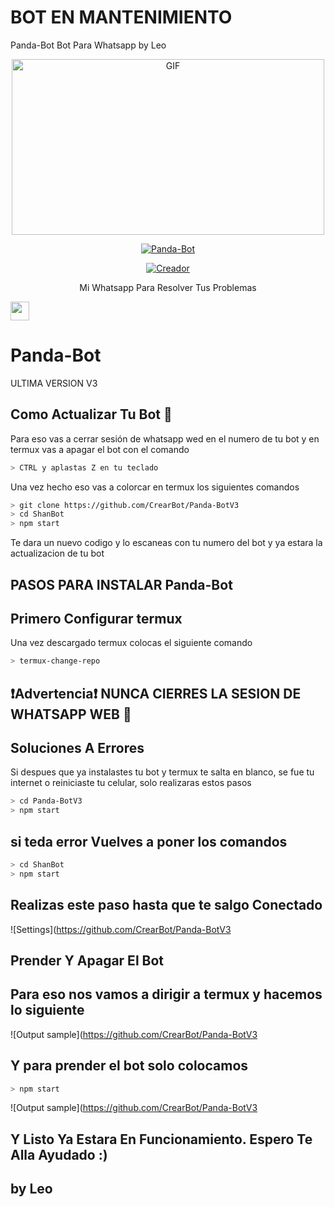 # BOT EN MANTENIMIENTO

Panda-Bot Bot Para Whatsapp by Leo

<p align="center">
<img src="https://github.com/CrearBot/Panda-BotV3/blob/main/temples/ezgif-4-5e4fce2c4bbe.gif" alt="GIF" width="500" height="281"/>
</p>
<p align="center">
<a href="#"><img title="Panda-Bot" src="https://img.shields.io/badge/pandabot -purple?colorA=%cc33ff&colorB=%cc33ff&style=for-the-badge"></a>
</p>

</p>

<p align="center">
<a href="https://github.com/CrearBot"><img title="Creador" src="https://img.shields.io/badge/Author-Leo.svg?style=for-the-badge&logo=github"></a>
</p>


<p align="center"> Mi Whatsapp Para Resolver Tus Problemas
</p>

<p align='center'>

   <a href="https://wa.me/5493772642151"><img height="30" src="https://github.com/CrearBot/Panda-BotV3/blob/main/temples/d9d97d48264770f85d35c208f279152c.png?raw=true"></a>
</P>



# Panda-Bot
ULTIMA VERSION V3



## Como Actualizar Tu Bot 🔄
Para eso vas a cerrar sesión de whatsapp wed en el numero de tu bot y en termux vas a apagar el bot con el comando

```bash
> CTRL y aplastas Z en tu teclado
```

Una vez hecho eso vas a colorcar en termux los siguientes comandos

```bash
> git clone https://github.com/CrearBot/Panda-BotV3
> cd ShanBot
> npm start
```

Te dara un nuevo codigo y lo escaneas con tu numero del bot y ya estara la actualizacion de tu bot






## PASOS PARA INSTALAR Panda-Bot

## Primero Configurar termux
Una vez descargado termux colocas el siguiente comando

```bash
> termux-change-repo
```


## ❗Advertencia❗ NUNCA CIERRES LA SESION DE WHATSAPP WEB 🚫




## Soluciones A Errores
Si despues que ya instalastes tu bot y termux te salta en blanco, se fue tu internet o reiniciaste tu celular, solo realizaras estos pasos

```bash
> cd Panda-BotV3
> npm start
```


## si teda error Vuelves a poner los comandos

```bash
> cd ShanBot
> npm start
```

## Realizas este paso hasta que te salgo Conectado

![Settings](https://github.com/CrearBot/Panda-BotV3

## Prender Y Apagar El Bot

## Para eso nos vamos a dirigir a termux y hacemos lo siguiente 

![Output sample](https://github.com/CrearBot/Panda-BotV3

## Y para prender el bot solo colocamos

```bash
> npm start
```
![Output sample](https://github.com/CrearBot/Panda-BotV3



## Y Listo Ya Estara En Funcionamiento. Espero Te Alla Ayudado :)



## by Leo


